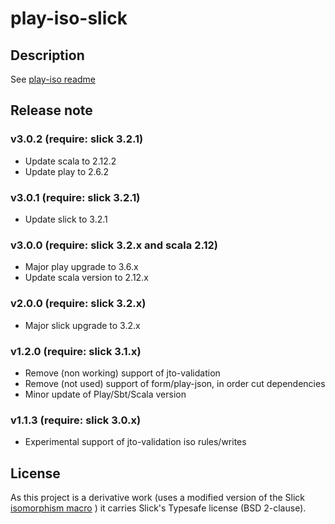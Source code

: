 # play-iso-slick

## Description

See [play-iso readme](https://github.com/godenji/play-iso/blob/master/README.md)

## Release note

### v3.0.2  (require: slick 3.2.1)

* Update scala to 2.12.2
* Update play to 2.6.2

### v3.0.1  (require: slick 3.2.1)

* Update slick to 3.2.1

### v3.0.0 (require: slick 3.2.x and scala 2.12)

* Major play upgrade to 3.6.x
* Update scala version to 2.12.x

### v2.0.0 (require: slick 3.2.x)

* Major slick upgrade to 3.2.x

### v1.2.0 (require: slick 3.1.x)

* Remove (non working) support of jto-validation
* Remove (not used) support of form/play-json, in order cut dependencies
* Minor update of Play/Sbt/Scala version

### v1.1.3 (require: slick 3.0.x)

* Experimental support of jto-validation iso rules/writes

## License

As this project is a derivative work (uses a modified version of the Slick
[isomorphism macro](https://github.com/slick/slick/blob/648184c7cb710563d07b859891ed7fe46d06849d/slick/src/main/scala/slick/lifted/MappedTo.scala)
) it carries Slick's Typesafe license (BSD 2-clause).


